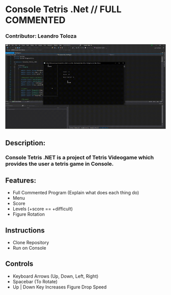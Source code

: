# Console Tetris .Net // FULL COMMENTED

### Contributor: Leandro Toloza

![ConsoleTetrisConsole](TetrisNetConsole.gif)

## Description:

### Console Tetris .NET is a project of Tetris Videogame which provides the user a tetris game in Console. 

## Features:

  - Full Commented Program (Explain what does each thing do)
  - Menu
  - Score
  - Levels (+score == +difficult)
  - Figure Rotation
 
## Instructions

  - Clone Repository
  - Run on Console

## Controls

  - Keyboard Arrows (Up, Down, Left, Right)
  - Spacebar (To Rotate)
  - Up | Down Key Increases Figure Drop Speed 
